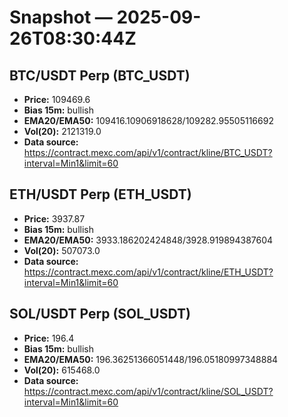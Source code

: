 # Snapshot — 2025-09-26T08:30:44Z

## BTC/USDT Perp (BTC_USDT)
- **Price:** 109469.6
- **Bias 15m:** bullish
- **EMA20/EMA50:** 109416.10906918628/109282.95505116692
- **Vol(20):** 2121319.0
- **Data source:** https://contract.mexc.com/api/v1/contract/kline/BTC_USDT?interval=Min1&limit=60

## ETH/USDT Perp (ETH_USDT)
- **Price:** 3937.87
- **Bias 15m:** bullish
- **EMA20/EMA50:** 3933.186202424848/3928.919894387604
- **Vol(20):** 507073.0
- **Data source:** https://contract.mexc.com/api/v1/contract/kline/ETH_USDT?interval=Min1&limit=60

## SOL/USDT Perp (SOL_USDT)
- **Price:** 196.4
- **Bias 15m:** bullish
- **EMA20/EMA50:** 196.36251366051448/196.05180997348884
- **Vol(20):** 615468.0
- **Data source:** https://contract.mexc.com/api/v1/contract/kline/SOL_USDT?interval=Min1&limit=60

